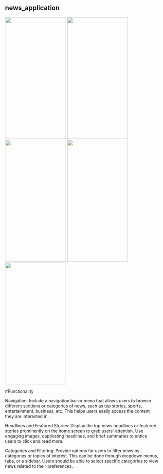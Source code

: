 ## news_application 

<img src="https://github.com/SKeval/news_application/assets/100701924/a32c1ea9-4487-4213-9dce-d39af807f142" data-canonical-src="https://github.com/SKeval/news_application/assets/100701924/a32c1ea9-4487-4213-9dce-d39af807f142" width="200" height="400" />


<img src="https://github.com/SKeval/news_application/assets/100701924/5e2862c9-d0ce-4f3d-a4d3-c3332699670d" data-canonical-src="https://github.com/SKeval/news_application/assets/100701924/5e2862c9-d0ce-4f3d-a4d3-c3332699670d" width="200" height="400" />

<img src="https://github.com/SKeval/news_application/assets/100701924/d88048b8-db67-4a6c-b173-2dfcd564c136" data-canonical-src="https://github.com/SKeval/news_application/assets/100701924/d88048b8-db67-4a6c-b173-2dfcd564c136" width="200" height="400" />

<img src="https://github.com/SKeval/news_application/assets/100701924/c03fb27c-3483-4e0f-be04-582d189eb8f5" data-canonical-src="https://github.com/SKeval/news_application/assets/100701924/c03fb27c-3483-4e0f-be04-582d189eb8f5" width="200" height="400" />



<img src="https://github.com/SKeval/news_application/assets/100701924/991e7f68-7481-46c7-8dfc-81e06841a331" data-canonical-src="https://github.com/SKeval/news_application/assets/100701924/991e7f68-7481-46c7-8dfc-81e06841a331" width="200" height="400" />

#Functionality

Navigation: Include a navigation bar or menu that allows users to browse different sections or categories of news, such as top stories, sports, entertainment, business, etc. This helps users easily access the content they are interested in.

Headlines and Featured Stories: Display the top news headlines or featured stories prominently on the home screen to grab users' attention. Use engaging images, captivating headlines, and brief summaries to entice users to click and read more.

Categories and Filtering: Provide options for users to filter news by categories or topics of interest. This can be done through dropdown menus, tabs, or a sidebar. Users should be able to select specific categories to view news related to their preferences.


